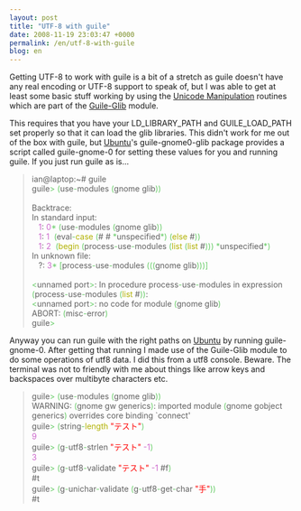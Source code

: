 ```yaml
---
layout: post
title: "UTF-8 with guile"
date: 2008-11-19 23:03:47 +0000
permalink: /en/utf-8-with-guile
blog: en
---
```


<p>Getting UTF-8 to work with guile is a bit of a stretch as guile doesn't have any real encoding or UTF-8 support to speak of, but I was able to get at least some basic stuff working by using the <a href="http://www.gnu.org/software/guile-gnome/docs/glib/html/Unicode-Manipulation.html#Unicode-Manipulation">Unicode Manipulation</a> routines which are part of the <a href="http://www.gnu.org/software/guile-gnome/docs/glib/html/index.html">Guile-Glib</a> module.</p>

<p>This requires that you have your LD_LIBRARY_PATH and GUILE_LOAD_PATH set properly so that it can load the glib libraries. This didn't work for me out of the box with guile, but <a href="http://www.ubuntu.com/" title="Ubuntu">Ubuntu</a>'s guile-gnome0-glib package provides a script called guile-gnome-0 for setting these values for you and running guile. If you just run guile as is...</p>

<blockquote>
<span class="codespan">ian@laptop:~# guile<br />
guile<span style="color: #66cc66;">&gt;</span> <span style="color: #66cc66;">&#40;</span>use<span style="color: #66cc66;">-</span>modules <span style="color: #66cc66;">&#40;</span>gnome glib<span style="color: #66cc66;">&#41;</span><span style="color: #66cc66;">&#41;</span><br />
<br />
Backtrace:<br />
In standard input:<br />
&nbsp; &nbsp;<span style="color: #cc66cc;">1</span>: <span style="color: #cc66cc;">0</span><span style="color: #66cc66;">*</span> <span style="color: #66cc66;">&#40;</span>use<span style="color: #66cc66;">-</span>modules <span style="color: #66cc66;">&#40;</span>gnome glib<span style="color: #66cc66;">&#41;</span><span style="color: #66cc66;">&#41;</span><br />
&nbsp; &nbsp;<span style="color: #cc66cc;">1</span>: <span style="color: #cc66cc;">1</span> &nbsp;<span style="color: #66cc66;">&#40;</span>eval<span style="color: #66cc66;">-</span><span style="color: #b1b100;">case</span> <span style="color: #66cc66;">&#40;</span># # <span style="color: #66cc66;">*</span>unspecified<span style="color: #66cc66;">*</span><span style="color: #66cc66;">&#41;</span> <span style="color: #66cc66;">&#40;</span><span style="color: #b1b100;">else</span> #<span style="color: #66cc66;">&#41;</span><span style="color: #66cc66;">&#41;</span><br />
&nbsp; &nbsp;<span style="color: #cc66cc;">1</span>: <span style="color: #cc66cc;">2</span> &nbsp;<span style="color: #66cc66;">&#40;</span><span style="color: #b1b100;">begin</span> <span style="color: #66cc66;">&#40;</span>process<span style="color: #66cc66;">-</span>use<span style="color: #66cc66;">-</span>modules <span style="color: #66cc66;">&#40;</span><span style="color: #b1b100;">list</span> <span style="color: #66cc66;">&#40;</span><span style="color: #b1b100;">list</span> #<span style="color: #66cc66;">&#41;</span><span style="color: #66cc66;">&#41;</span><span style="color: #66cc66;">&#41;</span> <span style="color: #66cc66;">*</span>unspecified<span style="color: #66cc66;">*</span><span style="color: #66cc66;">&#41;</span><br />
In unknown file:<br />
&nbsp; &nbsp;?: <span style="color: #cc66cc;">3</span><span style="color: #66cc66;">*</span> <span style="color: #66cc66;">&#91;</span>process<span style="color: #66cc66;">-</span>use<span style="color: #66cc66;">-</span>modules <span style="color: #66cc66;">&#40;</span><span style="color: #66cc66;">&#40;</span><span style="color: #66cc66;">&#40;</span>gnome glib<span style="color: #66cc66;">&#41;</span><span style="color: #66cc66;">&#41;</span><span style="color: #66cc66;">&#41;</span><span style="color: #66cc66;">&#93;</span><br />
<br />
<span style="color: #66cc66;">&lt;</span>unnamed port<span style="color: #66cc66;">&gt;</span>: In procedure process<span style="color: #66cc66;">-</span>use<span style="color: #66cc66;">-</span>modules in expression <span style="color: #66cc66;">&#40;</span>process<span style="color: #66cc66;">-</span>use<span style="color: #66cc66;">-</span>modules <span style="color: #66cc66;">&#40;</span><span style="color: #b1b100;">list</span> #<span style="color: #66cc66;">&#41;</span><span style="color: #66cc66;">&#41;</span>:<br />
<span style="color: #66cc66;">&lt;</span>unnamed port<span style="color: #66cc66;">&gt;</span>: no code for module <span style="color: #66cc66;">&#40;</span>gnome glib<span style="color: #66cc66;">&#41;</span><br />
ABORT: <span style="color: #66cc66;">&#40;</span>misc<span style="color: #66cc66;">-</span>error<span style="color: #66cc66;">&#41;</span><br />
guile<span style="color: #66cc66;">&gt;</span></span>
</blockquote>

<p>Anyway you can run guile with the right paths on <a href="http://www.ubuntu.com/" title="Ubuntu">Ubuntu</a> by running guile-gnome-0. After getting that running I made use of the Guile-Glib module to do some operations of utf8 data. I did this from a utf8 console. Beware. The terminal was not to friendly with me about things like arrow keys and backspaces over multibyte characters etc.</p>

<blockquote>
<span class="codespan">guile<span style="color: #66cc66;">&gt;</span> <span style="color: #66cc66;">&#40;</span>use<span style="color: #66cc66;">-</span>modules <span style="color: #66cc66;">&#40;</span>gnome glib<span style="color: #66cc66;">&#41;</span><span style="color: #66cc66;">&#41;</span><br />
WARNING: <span style="color: #66cc66;">&#40;</span>gnome gw generics<span style="color: #66cc66;">&#41;</span>: imported module <span style="color: #66cc66;">&#40;</span>gnome gobject generics<span style="color: #66cc66;">&#41;</span> overrides core binding `connect'<br />
guile<span style="color: #66cc66;">&gt;</span> <span style="color: #66cc66;">&#40;</span>string<span style="color: #66cc66;">-</span><span style="color: #b1b100;">length</span> <span style="color: #ff0000;">&quot;テスト&quot;</span><span style="color: #66cc66;">&#41;</span><br />
<span style="color: #cc66cc;">9</span><br />
guile<span style="color: #66cc66;">&gt;</span> <span style="color: #66cc66;">&#40;</span>g<span style="color: #66cc66;">-</span>utf8<span style="color: #66cc66;">-</span>strlen <span style="color: #ff0000;">&quot;テスト&quot;</span> <span style="color: #cc66cc;">-1</span><span style="color: #66cc66;">&#41;</span><br />
<span style="color: #cc66cc;">3</span><br />
guile<span style="color: #66cc66;">&gt;</span> <span style="color: #66cc66;">&#40;</span>g<span style="color: #66cc66;">-</span>utf8<span style="color: #66cc66;">-</span>validate <span style="color: #ff0000;">&quot;テスト&quot;</span> <span style="color: #cc66cc;">-1</span> #f<span style="color: #66cc66;">&#41;</span><br />
#t<br />
guile<span style="color: #66cc66;">&gt;</span> <span style="color: #66cc66;">&#40;</span>g<span style="color: #66cc66;">-</span>unichar<span style="color: #66cc66;">-</span>validate <span style="color: #66cc66;">&#40;</span>g<span style="color: #66cc66;">-</span>utf8<span style="color: #66cc66;">-</span>get<span style="color: #66cc66;">-</span>char <span style="color: #ff0000;">&quot;手&quot;</span><span style="color: #66cc66;">&#41;</span><span style="color: #66cc66;">&#41;</span><br />
#t</span>
</blockquote>

